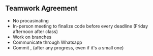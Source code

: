 ## Teamwork Agreement
- No procasinating
- In-person meeting to finalize code before every deadline (Friday afternoon after class)
- Work on branches
- Communicate through Whatsapp
- Commit , (after any progress, even if it's a small one)
